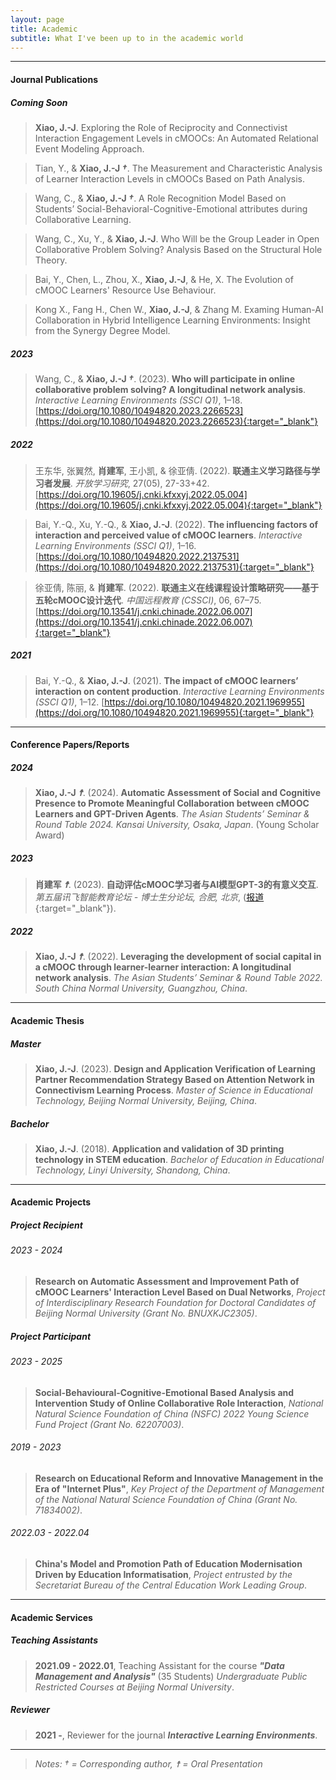 ```yaml
---
layout: page
title: Academic
subtitle: What I've been up to in the academic world
---
```


------------------------
#### Journal Publications

<!-- ##### Working On
> 学习理论的发展与在线学习平台的演进研究.

> 新一代在线学习平台研究——cMOOC平台的设计与实现.

> 社区型课程教学范式研究. -->

##### Coming Soon
> **Xiao, J.-J**. Exploring the Role of Reciprocity and Connectivist Interaction Engagement Levels in
cMOOCs: An Automated Relational Event Modeling Approach.

> Tian, Y., & **Xiao, J.-J _†_**. The Measurement and Characteristic Analysis of Learner Interaction Levels in cMOOCs Based on Path Analysis.

> Wang, C., & **Xiao, J.-J _†_**. A Role Recognition Model Based on Students’ Social-Behavioral-Cognitive-Emotional attributes during Collaborative Learning.

> Wang, C., Xu, Y., & **Xiao, J.-J**. Who Will be the Group Leader in Open Collaborative Problem Solving? Analysis Based on the Structural Hole Theory.

> Bai, Y., Chen, L., Zhou, X., **Xiao, J.-J**, & He, X. The Evolution of cMOOC Learners' Resource Use Behaviour.

> Kong X., Fang H., Chen W., **Xiao, J.-J**, & Zhang M. Examing Human-AI Collaboration in Hybrid Intelligence Learning Environments: Insight from the Synergy Degree Model.

##### 2023
> Wang, C., & **Xiao, J.-J _†_**. (2023). **Who will participate in online collaborative problem solving? A longitudinal network analysis**. _Interactive Learning Environments_ _(SSCI Q1)_, 1–18. [https://doi.org/10.1080/10494820.2023.2266523](https://doi.org/10.1080/10494820.2023.2266523){:target="_blank"}

##### 2022
> 王东华, 张翼然, **肖建军**, 王小凯, & 徐亚倩. (2022). **联通主义学习路径与学习者发展**. _开放学习研究_, 27(05), 27-33+42. [https://doi.org/10.19605/j.cnki.kfxxyj.2022.05.004](https://doi.org/10.19605/j.cnki.kfxxyj.2022.05.004){:target="_blank"}  

>Bai, Y.-Q., Xu, Y.-Q., & **Xiao, J.-J**. (2022). **The influencing factors of interaction and perceived value of cMOOC learners**. _Interactive Learning Environments_ _(SSCI Q1)_, 1–16. [https://doi.org/10.1080/10494820.2022.2137531](https://doi.org/10.1080/10494820.2022.2137531){:target="_blank"}  

> 徐亚倩, 陈丽, & **肖建军**. (2022). **联通主义在线课程设计策略研究——基于五轮cMOOC设计迭代**. _中国远程教育_ _(CSSCI)_, 06, 67–75. [https://doi.org/10.13541/j.cnki.chinade.2022.06.007](https://doi.org/10.13541/j.cnki.chinade.2022.06.007){:target="_blank"}  

##### 2021
> Bai, Y.-Q., & **Xiao, J.-J**. (2021). **The impact of cMOOC learners’ interaction on content production**. _Interactive Learning Environments_ _(SSCI Q1)_, 1–12. [https://doi.org/10.1080/10494820.2021.1969955](https://doi.org/10.1080/10494820.2021.1969955){:target="_blank"}  

------------------------
#### Conference Papers/Reports

##### 2024
> **Xiao, J.-J _☨_**. (2024). **Automatic Assessment of Social and Cognitive Presence to Promote Meaningful Collaboration between cMOOC Learners and GPT-Driven Agents**. _The Asian Students’ Seminar & Round Table 2024. Kansai University, Osaka, Japan_. (Young Scholar Award)

##### 2023
> **肖建军 _☨_**. (2023). **自动评估cMOOC学习者与AI模型GPT-3的有意义交互**. _第五届讯飞智能教育论坛 - 博士生分论坛, 合肥, 北京_, ([报道](https://mp.weixin.qq.com/s/7-_0mHfx5NYpbzTdo-aESg){:target="_blank"}).

##### 2022
> **Xiao, J.-J _☨_**. (2022). **Leveraging the development of social capital in a cMOOC through learner-learner interaction: A longitudinal network analysis**. _The Asian Students’ Seminar & Round Table 2022. South China Normal University, Guangzhou, China_.

------------------------
#### Academic Thesis

##### Master
> **Xiao, J.-J**. (2023). **Design and Application Verification of Learning Partner Recommendation Strategy Based on Attention Network in Connectivism Learning Process**. _Master of Science in Educational Technology, Beijing Normal University, Beijing, China_.

##### Bachelor
> **Xiao, J.-J**. (2018). **Application and validation of 3D printing technology in STEM education**. _Bachelor of Education in Educational Technology, Linyi University, Shandong, China_.

------------------------
#### Academic Projects

##### Project Recipient
###### 2023 - 2024
> **Research on Automatic Assessment and Improvement Path of cMOOC Learners' Interaction Level Based on Dual Networks**, _Project of Interdisciplinary Research Foundation for Doctoral Candidates of Beijing Normal University (Grant No. BNUXKJC2305)_.

##### Project Participant
###### 2023 - 2025
> **Social-Behavioural-Cognitive-Emotional Based Analysis and Intervention Study of Online Collaborative Role Interaction**, _National Natural Science Foundation of China (NSFC) 2022 Young Science Fund Project (Grant No. 62207003)_.

###### 2019 - 2023
> **Research on Educational Reform and Innovative Management in the Era of "Internet Plus"**, _Key Project of the Department of Management of the National Natural Science Foundation of China (Grant No. 71834002)_.

###### 2022.03 - 2022.04
> **China's Model and Promotion Path of Education Modernisation Driven by Education Informatisation**, _Project entrusted by the Secretariat Bureau of the Central Education Work Leading Group_.

------------------------
#### Academic Services

##### Teaching Assistants
> **2021.09 - 2022.01**, Teaching Assistant for the course **_"Data Management and Analysis"_** (35 Students) _Undergraduate Public Restricted Courses at Beijing Normal University_.

##### Reviewer
> **2021 -**, Reviewer for the journal **_Interactive Learning Environments_**.

------------------------
> *Notes: † = Corresponding author, ☨ = Oral Presentation*
